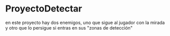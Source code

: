 # ProyectoDetectar
 en este proyecto hay dos enemigos, uno que sigue al jugador con la mirada y otro que lo persigue si entras en sus "zonas de detección"
